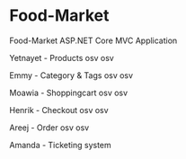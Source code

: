 # Food-Market
Food-Market ASP.NET Core MVC Application

Yetnayet - Products osv osv

Emmy - Category & Tags osv osv

Moawia - Shoppingcart osv osv

Henrik - Checkout osv osv

Areej - Order osv osv

Amanda - Ticketing system
